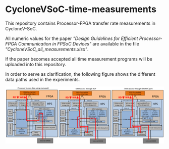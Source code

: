CycloneVSoC-time-measurements
=======================

This repository contains Processor-FPGA transfer rate measurements in CycloneV-SoC.

All numeric values for the paper *"Design Guidelines for Efficient Processor-FPGA Communication in FPSoC Devices"* are available in the file *"CycloneVSoC\_all\_measurements.xlsx"*. 
 
If the paper becomes accepted all time measurement programs will be uploaded into this repository.

In order to serve as clarification, the following figure shows the different data paths used in the experiments.

![alt text](https://github.com/UviDTE-FPSoC/CycloneVSoC-time-measurements/raw/master/figures/Data_Paths.png)